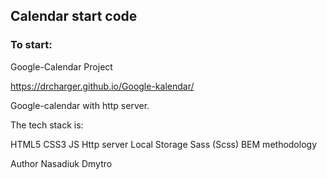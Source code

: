 ## Calendar start code

### To start:

Google-Calendar Project

https://drcharger.github.io/Google-kalendar/

Google-calendar with http server.

The tech stack is:

HTML5
CSS3
JS
Http server
Local Storage
Sass (Scss)
BEM methodology

Author Nasadiuk Dmytro
